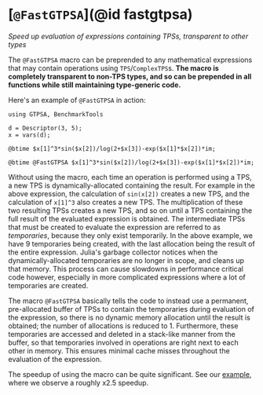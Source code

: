 # [`@FastGTPSA`](@id fastgtpsa)
*Speed up evaluation of expressions containing TPSs, transparent to other types*

The `@FastGTPSA` macro can be preprended to any mathematical expressions that may contain operations using `TPS`/`ComplexTPS`s. **The macro is completely transparent to non-TPS types, and so can be prepended in all functions while still maintaining type-generic code.**

Here's an example of `@FastGTPSA` in action:

```@repl
using GTPSA, BenchmarkTools

d = Descriptor(3, 5);
x = vars(d);

@btime $x[1]^3*sin($x[2])/log(2+$x[3])-exp($x[1]*$x[2])*im;

@btime @FastGTPSA $x[1]^3*sin($x[2])/log(2+$x[3])-exp($x[1]*$x[2])*im;
```

Without using the macro, each time an operation is performed using a TPS, a new TPS is dynamically-allocated containing the result. For example in the above expression, the calculation of `sin(x[2])` creates a new TPS, and the calculation of `x[1]^3` also creates a new TPS. The multiplication of these two resulting TPSs creates a new TPS, and so on until a TPS containing the full result of the evaluated expression is obtained. The intermediate TPSs that must be created to evaluate the expression are referred to as *temporaries*, because they only exist temporarily. In the above example, we have 9 temporaries being created, with the last allocation being the result of the entire expression. Julia's garbage collector notices when the dynamically-allocated temporaries are no longer in scope, and cleans up that memory. This process can cause slowdowns in performance critical code however, especially in more complicated expressions where a lot of temporaries are created.

The macro `@FastGTPSA` basically tells the code to instead use a permanent, pre-allocated buffer of TPSs to contain the temporaries during evaluation of the expression, so there is no dynamic memory allocation until the result is obtained; the number of allocations is reduced to 1. Furthermore, these temporaries are accessed and deleted in a stack-like manner from the buffer, so that temporaries involved in operations are right next to each other in memory. This ensures minimal cache misses throughout the evaluation of the expression.

The speedup of using the macro can be quite significant. See our [example](https://github.com/bmad-sim/GTPSA.jl/blob/main/benchmark/taylormap.jl), where we observe a roughly x2.5 speedup.